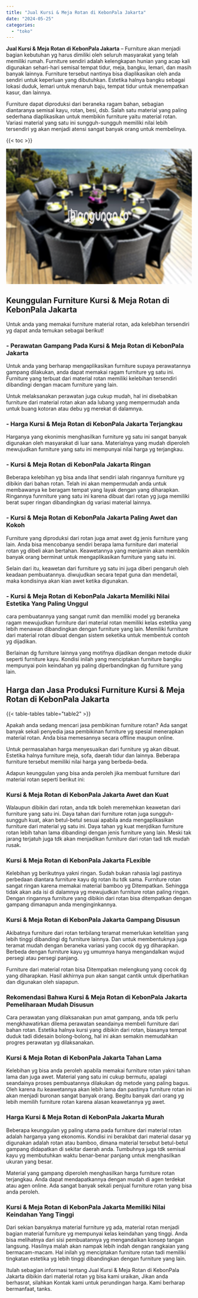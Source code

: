 ```yaml
---
title: "Jual Kursi & Meja Rotan di KebonPala Jakarta"
date: "2024-05-25"
categories: 
  - "toko"
---
```


**Jual Kursi & Meja Rotan di KebonPala Jakarta** – Furniture akan menjadi bagian kebutuhan yg harus dimiliki oleh seluruh masyarakat yang telah memiliki rumah. Furniture sendiri adalah kelengkapan hunian yang acap kali digunakan sehari-hari semisal tempat tidur, meja, bangku, lemari, dan masih banyak lainnya. Furniture tersebut nantinya bisa diaplikasikan oleh anda sendiri untuk keperluan yang dibutuhkan. Estetika halnya bangku sebagai lokasi duduk, lemari untuk menaruh baju, tempat tidur untuk menempatkan kasur, dan lainnya.

Furniture dapat diproduksi dari beraneka ragam bahan, sebagian diantaranya semisal kayu, rotan, besi, dsb. Salah satu material yang paling sederhana diaplikasikan untuk membikin furniture yaitu material rotan. Variasi material yang satu ini sungguh-sungguh memiliki nilai lebih tersendiri yg akan menjadi atensi sangat banyak orang untuk membelinya.

{{< toc >}}

![Jual Kursi & Meja Rotan di KebonPala Jakarta](/images/kursi-meja-rotan-murah26.png)

## Keunggulan Furniture Kursi & Meja Rotan di KebonPala Jakarta

Untuk anda yang memakai furniture material rotan, ada kelebihan tersendiri yg dapat anda temukan sebagai berikut!

### \- Perawatan Gampang Pada Kursi & Meja Rotan di KebonPala Jakarta

Untuk anda yang berharap mengaplikasikan furniture supaya perawatannya gampang dilakukan, anda dapat memakai ragam furniture yg satu ini. Furniture yang terbuat dari material rotan memiliki kelebihan tersendiri dibandingi dengan macam furniture yang lain.

Untuk melaksanakan perawatan juga cukup mudah, hal ini disebabkan furniture dari material rotan akan ada lubang yang mempermudah anda untuk buang kotoran atau debu yg merekat di dalamnya.

### \- Harga Kursi & Meja Rotan di KebonPala Jakarta Terjangkau

Harganya yang ekonimis menghasilkan furniture yg satu ini sangat banyak digunakan oleh masyarakat di luar sana. Materialnya yang mudah diperoleh mewujudkan furniture yang satu ini mempunyai nilai harga yg terjangkau.

### \- Kursi & Meja Rotan di KebonPala Jakarta Ringan

Beberapa kelebihan yg bisa anda lihat sendiri ialah ringannya furniture yg dibikin dari bahan rotan. Telah ini akan mempermudah anda untuk membawanya ke beragam tempat yang layak dengan yang diharapkan. Ringannya funrniture yang satu ini karena dibuat dari rotan yg juga memiliki berat super ringan dibandingkan dg variasi material lainnya.

### \- Kursi & Meja Rotan di KebonPala Jakarta Paling Awet dan Kokoh

Furniture yang diproduksi dari rotan juga amat awet dg jenis furniture yang lain. Anda bisa mencobanya sendiri berapa lama furniture dari material rotan yg dibeli akan bertahan. Keawetannya yang menjamin akan membikin banyak orang berminat untuk mengaplikasikan furniture yang satu ini.

Selain dari itu, keawetan dari furniture yg satu ini juga diberi pengaruh oleh keadaan pembuatannya. diwujudkan secara tepat guna dan mendetail, maka kondisinya akan kian awet ketika digunakan.

### \- Kursi & Meja Rotan di KebonPala Jakarta Memiliki Nilai Estetika Yang Paling Unggul

cara pembuatannya yang sangat rumit dan memiliki model yg beraneka ragam mewujudkan furniture dari material rotan memiliki kelas estetika yang lebih menawan dibandingkan dengan furniture yang lain. Memiliki furniture dari material rotan dibuat dengan sistem seketika untuk membentuk contoh yg dijadikan.

Berlainan dg furniture lainnya yang motifnya dijadikan dengan metode diukir seperti furniture kayu. Kondisi inilah yang menciptakan furniture bangku mempunyai poin keindahan yg paling diperbandingkan dg furniture yang lain.

## Harga dan Jasa Produksi Furniture Kursi & Meja Rotan di KebonPala Jakarta

{{< table-tables table="table2" >}}

Apakah anda sedang mencari jasa pembikinan furniture rotan? Ada sangat banyak sekali penyedia jasa pembikinan furniture yg spesial menerapkan material rotan. Anda bisa memesannya secara offline maupun online.

Untuk permasalahan harga menyesuaikan dari furniture yg akan dibuat. Estetika halnya furniture meja, sofa, daerah tidur dan lainnya. Beberapa furniture tersebut memiliki nilai harga yang berbeda-beda.

Adapun keunggulan yang bisa anda peroleh jika membuat furniture dari material rotan seperti berikut ini:

### Kursi & Meja Rotan di KebonPala Jakarta Awet dan Kuat

Walaupun dibikin dari rotan, anda tdk boleh meremehkan keawetan dari furniture yang satu ini. Daya tahan dari furniture rotan juga sungguh-sungguh kuat, akan betul-betul sesuai apabila anda mengaplikasikan furniture dari material yg satu ini. Daya tahan yg kuat menjdikan furniture rotan lebih tahan lama dibandingi dengan jenis furniture yang lain. Meski tak jarang terjatuh juga tdk akan menjadikan furniture dari rotan tadi tdk mudah rusak.

### Kursi & Meja Rotan di KebonPala Jakarta FLexible

Kelebihan yg berikutnya yakni ringan. Sudah bukan rahasia lagi pastinya perbedaan diantara furniture kayu dg rotan itu tdk sama. Furniture rotan sangat ringan karena memakai material bamboo yg Ditempatkan. Sehingga tidak akan ada isi di dalamnya yg mewujudkan furniture rotan paling ringan. Dengan ringannya furniture yang dibikin dari rotan bisa ditempatkan dengan gampang dimanapun anda menginginkannya.

### Kursi & Meja Rotan di KebonPala Jakarta Gampang Disusun

Akibatnya furniture dari rotan terbilang teramat memerlukan ketelitian yang lebih tinggi dibandingi dg furniture lainnya. Dan untuk membentuknya juga teramat mudah dengan beraneka variasi yang cocok dg yg diharapkan. Berbeda dengan furniture kayu yg umumnya hanya mengandalkan wujud persegi atau persegi panjang.

Furniture dari material rotan bisa Ditempatkan melengkung yang cocok dg yang diharapkan. Hasil akhirnya pun akan sangat cantik untuk diperhatikan dan digunakan oleh siapapun.

### Rekomendasi Bahwa Kursi & Meja Rotan di KebonPala Jakarta Pemeliharaan Mudah Disusun

Cara perawatan yang dilaksanakan pun amat gampang, anda tdk perlu mengkhawatirkan dilema perawatan seandainya membeli furniture dari bahan rotan. Estetika halnya kursi yang dibikin dari rotan, biasanya tempat duduk tadi didesain bolong-bolong, hal ini akan semakin memudahkan progres perawatan yg dilaksanakan.

### Kursi & Meja Rotan di KebonPala Jakarta Tahan Lama

Kelebihan yg bisa anda peroleh apabila memakai furniture rotan yakni tahan lama dan juga awet. Material yang satu ini cukup bermutu, apalagi seandainya proses pembuatannya dilakukan dg metode yang paling bagus. Oleh karena itu keawetannya akan lebih lama dan pastinya furniture rotan ini akan menjadi buronan sangat banyak orang. Begitu banyak dari orang yg lebih memilih furniture rotan karena alasan keawetannya yg awet.

### Harga Kursi & Meja Rotan di KebonPala Jakarta Murah

Beberapa keunggulan yg paling utama pada furniture dari material rotan adalah harganya yang ekonomis. Kondisi ini berakibat dari material dasar yg digunakan adalah rotan atau bamboo, dimana material tersebut betul-betul gampang didapatkan di sekitar daerah anda. Tumbuhnya juga tdk semisal kayu yg membutuhkan waktu benar-benar panjang untuk menghasilkan ukuran yang besar.

Material yang gampang diperoleh menghasilkan harga furniture rotan terjangkau. Anda dapat mendapatkannya dengan mudah di agen terdekat atau agen online. Ada sangat banyak sekali penjual furniture rotan yang bisa anda peroleh.

### Kursi & Meja Rotan di KebonPala Jakarta Memiliki Nilai Keindahan Yang Tinggi

Dari sekian banyaknya material furniture yg ada, material rotan menjadi bagian material furniture yg mempunyai kelas keindahan yang tinggi. Anda bisa melihatnya dari sisi pembuatannya yg mengandalkan konsep tangan langsung. Hasilnya malah akan nampak lebih indah dengan rangkaian yang bermacam-macam. Hal inilah yg menciptakan furniture rotan tadi memiliki tingkatan estetika yg lebih tinggi dibandingkan dengan furniture yang lain.

Itulah sebagian informasi tentang Jual Kursi & Meja Rotan di KebonPala Jakarta dibikin dari material rotan yg bisa kami uraikan, Jikan anda berhasrat, silahkan Kontak kami untuk perundingan harga. Kami berharap bermanfaat, tanks.
